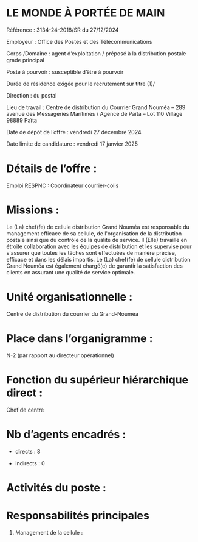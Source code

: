 # LE MONDE À PORTÉE DE MAIN

Référence : 3134-24-2018/SR du 27/12/2024

Employeur : Office des Postes et des Télécommunications

Corps /Domaine : agent d’exploitation / préposé à la distribution postale grade principal

Poste à pourvoir : susceptible d’être à pourvoir

Durée de résidence exigée pour le recrutement sur titre (1)/

Direction : du postal

Lieu de travail : Centre de distribution du Courrier Grand Nouméa – 289 avenue des Messageries Maritimes / Agence de Païta – Lot 110 Village 98889 Païta

Date de dépôt de l’offre : vendredi 27 décembre 2024

Date limite de candidature : vendredi 17 janvier 2025

# Détails de l’offre :

Emploi RESPNC : Coordinateur courrier-colis

# Missions :

Le (La) chef(fe) de cellule distribution Grand Nouméa est responsable du management efficace de sa cellule, de l'organisation de la distribution postale ainsi que du contrôle de la qualité de service. Il (Elle) travaille en étroite collaboration avec les équipes de distribution et les supervise pour s'assurer que toutes les tâches sont effectuées de manière précise, efficace et dans les délais impartis. Le (La) chef(fe) de cellule distribution Grand Nouméa est également chargé(e) de garantir la satisfaction des clients en assurant une qualité de service optimale.

# Unité organisationnelle :

Centre de distribution du courrier du Grand-Nouméa

# Place dans l’organigramme :

N-2 (par rapport au directeur opérationnel)

# Fonction du supérieur hiérarchique direct :

Chef de centre

# Nb d’agents encadrés :

- directs : 8

- indirects : 0

# Activités du poste :

# Responsabilités principales

1. Management de la cellule :